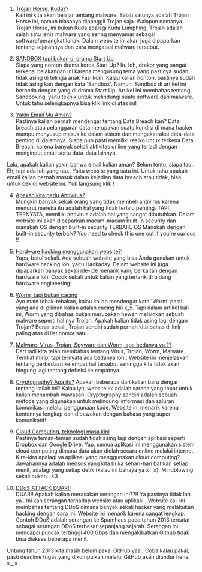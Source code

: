 1. [Trojan Horse. Kuda??](https://gudangssl.id/apa-itu-trojan-horse-dan-bahayanya/)<br>
Kali ini kita akan belajar tentang malware. Salah satunya adalah Trojan Horse ini, namun biasanya dipanggil Trojan saja. Walapun namanya Trojan Horse, ini bukan Kuda apalagi Kuda Lumphing. Trojan adalah salah satu jenis malware yang sering menyamar sebagai software/perangkat lunak. Dalam website ini akan juga dipaparkan tentang sejarahnya dan cara mengatasi malware tersebut. 

2. [SANDBOX tapi bukan di drama Start Up](https://techterms.com/definition/sandboxing)<br>
Siapa yang nonton drama korea Start Up? Itu loh, drakor yang sangat terkenal belakangan ini karena mengusung tema yang pastinya sudah tidak asing di telinga anak Fasilkom. Kalau kalian nonton, pastinya sudah tidak asing kan dengan kata 'Sandbox'. Namun, Sandbox di artikel ini berbeda dengan yang di drama Start Up. Artikel ini membahas tentang Sandboxing, yaitu teknik untuk melindungi suatu software dari malware. Untuk tahu selengkapnya bisa klik link di atas ini! 

3. [Yakin Email Mu Aman?](monitor.firefox.com)<br>
Pastinya kalian pernah mendengar tentang Data Breach kan? Data breach atau pelanggaran data merupakan suatu kondisi di mana hacker mampu menyusup masuk ke dalam sistem dan mengekstraksi data-data penting di dalamnya. Siapa pun pasti memiliki resiko untuk terkena Data Breach, karena banyak sekali aktivitas online yang terjadi dengan menginput email serta data-data lainnya. 

Lalu, apakah kalian yakin bahwa email kalian aman? Belum tentu, siapa tau..
Eh, tapi ada loh yang tau.. Yaitu website yang satu ini. Untuk tahu apakah email kalian pernah masuk dalam kejadian data breach atau tidak, bisa untuk cek di website ini. Yuk langsung klik !


4. [Apakah kita perlu Antivirus?](https://www.pcmag.com/opinions/do-you-really-need-to-buy-antivirus-or-vpn-anymore)<br>
Mungkin banyak sekali orang yang tidak membeli antivirus karena menurut mereka itu adalah hal yang tidak terlalu penting. TAPI TERNYATA, memiliki antivirus adalah hal yang sangat dibutuhkan. Dalam website ini akan dipaparkan macam-macam built-in security dan manakah OS dengan built-in security TERBAIK. OS Manakah dengan built-in security terbaik? You need to check this one out if you're curious !!

5. [Hardware hacking menggunakan website?!](https://hackaday.com/)<br>
Yaps, betul sekali. Ada sebuah website yang bisa Anda gunakan untuk hardware hacking loh, yaitu Hackaday. Dalam website ini juga dipaparkan banyak sekali ide-ide menarik yang berkaitan dengan hardware loh. Cocok sekali untuk kalian yang tertarik di bidang hardware engineering!

6. [Worm, tapi bukan cacing](https://blog.malwarebytes.com/threats/worm/)<br>
Ayo main tebak-tebakan, kalau kalian mendengar kata 'Worm' pasti yang ada di pikiran kalian adalah cacing hiii x_x. Tapi dalam artikel kali ini, Worm yang dibahas bukan merupakan hewan melainkan sebuah malware seperti hal nya Trojan. Apakah kalian tidak asing lagi dengan Trojan? Benar sekali, Trojan sendiri sudah pernah kita bahas di link paling atas di list nomor satu. 

7. [Malware, Virus, Trojan, Spyware dan Worm, apa bedanya ya ?? ](https://idcloudhost.com/mengenal-perbedaan-malware-virus-trojan-spyware-dan-worm/)<br>
Dari tadi kita telah membahas tentang Virus, Trojan, Worm, Malware. Terlihat mirip, tapi ternyata ada bedanya loh.. Website ini menjelaskan tentang perbedaan ke empat hal tersebut sehingga kita tidak akan bingung lagi tentang definisi ke empatnya. 

8. [Cryptography? Apa itu?](https://medium.com/@emilywilliams_43022/cryptography-101-symmetric-encryption-444aac6bb7a3)
Apakah beberapa dari kalian baru dengar tentang istilah ini? Kalau iya, website ini adalah sarana yang tepat untuk kalian menambah wawasan. Cryptography sendiri adalah sebuah metode yang digunakan untuk melindungi informasi dan saluran komunikasi melalui penggunaan kode. Website ini menarik karena kontennya lengkap dan dibawakan dengan bahasa yang super komunikatif! 

9. [Cloud Computing, teknologi masa kini](https://idcloudhost.com/mengenal-apa-itu-cloud-computing-defenisi-fungsi-dan-cara-kerja/)<br>
Pastinya teman-teman sudah tidak asing lagi dengan aplikasi seperti Dropbox dan Google Drive. Yap, semua aplikasi ini menggunakan sistem cloud computing dimana data akan diolah secara online melalui internet. Kira-kira apalagi ya aplikasi yang menggunakan cloud computing? Jawabannya adalah medsos yang kita buka sehari-hari bahkan setiap menit, adalagi yang setiap detik (kalau ini bahaya ya x__x). Mindblowing sekali bukan.. <3

10. [DDoS ATTACK DUAR!!](https://www.niagahoster.co.id/blog/ddos-adalah/)<br>
DUAR!! Apakah kalian merasakan serangan ini??!! Ya pastinya tidak lah ya.. Ini kan serangan terhadap website atau aplikasi.. Website kali ini membahas tentang DDoS dimana banyak sekali hacker yang melakukan hacking dengan cara ini. Website ini menarik karena sangat lengkap. Contoh DDoS adalah serangan ke Spamhaus pada tahun 2013 tercatat sebagai serangan DDoS terbesar sepanjang sejarah. Serangan ini mencapai puncak tertinggi 400 Gbps dan mengakibatkan Github tidak bisa diakses beberapa menit. 

Untung tahun 2013 kita masih belum pakai GitHub yaa.. Coba kalau pakai, pasti deadline tugas yang dikumpulkan melalui GitHub akan diundur hehe x__x



